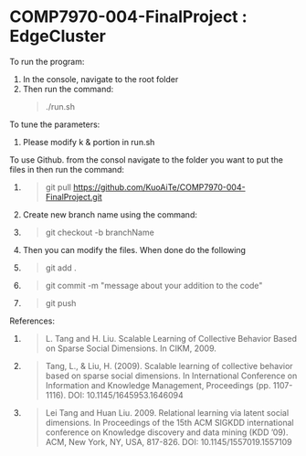# COMP7970-004-FinalProject : EdgeCluster

To run the program:
1) In the console, navigate to the root folder
2) Then run the command:
   >./run.sh

To tune the parameters:
1) Please modify k & portion in run.sh

To use Github. from the consol navigate to the folder you want to put the files in then run the command:
1) >git pull https://github.com/KuoAiTe/COMP7970-004-FinalProject.git
2) Create new branch name using the command:
3) >git checkout -b branchName
4) Then you can modify the files. When done do the following
5) >git add .
6) >git commit -m "message about your addition to the code"
7) >git push

References:
1) > L. Tang and H. Liu. Scalable Learning of Collective Behavior Based on Sparse Social Dimensions. In CIKM, 2009.
2) > Tang, L., & Liu, H. (2009). Scalable learning of collective behavior based on sparse social dimensions. In International Conference on Information and Knowledge Management, Proceedings (pp. 1107-1116). DOI: 10.1145/1645953.1646094
3) > Lei Tang and Huan Liu. 2009. Relational learning via latent social dimensions. In Proceedings of the 15th ACM SIGKDD international conference on Knowledge discovery and data mining (KDD ’09). ACM, New York, NY, USA, 817-826. DOI: 10.1145/1557019.1557109
